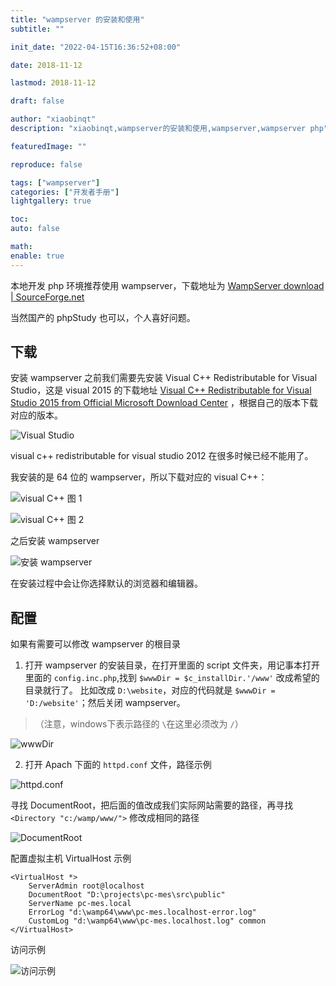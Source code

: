 ```yaml
---
title: "wampserver 的安装和使用"
subtitle: ""

init_date: "2022-04-15T16:36:52+08:00"

date: 2018-11-12

lastmod: 2018-11-12

draft: false

author: "xiaobinqt"
description: "xiaobinqt,wampserver的安装和使用,wampserver,wampserver php"

featuredImage: ""

reproduce: false

tags: ["wampserver"]
categories: ["开发者手册"]
lightgallery: true

toc:
auto: false

math:
enable: true
---
```


<!-- author： xiaobinqt -->
<!-- email： xiaobinqt@163.com -->
<!-- https://xiaobinqt.github.io -->
<!-- https://www.xiaobinqt.cn -->


本地开发 php 环境推荐使用 wampserver，下载地址为 [WampServer download | SourceForge.net](https://sourceforge.net/projects/wampserver/)

当然国产的 phpStudy 也可以，个人喜好问题。

## 下载

安装 wampserver 之前我们需要先安装 Visual C++ Redistributable for Visual Studio，这是 visual 2015
的下载地址 [Visual C++ Redistributable for Visual Studio 2015 from Official Microsoft Download Center](https://www.microsoft.com/en-us/download/details.aspx?id=48145)
，根据自己的版本下载对应的版本。

![Visual Studio](https://img-blog.csdnimg.cn/20181112212122816.png 'Visual Studio')

visual c++ redistributable for visual studio 2012 在很多时候已经不能用了。

我安装的是 64 位的 wampserver，所以下载对应的 visual C++：

![visual C++ 图 1](https://img-blog.csdnimg.cn/20181112212309687.png 'visual C++ 图 1')

![visual C++ 图 2](https://img-blog.csdnimg.cn/20181112212347132.png 'visual C++ 图 2')

之后安装 wampserver

![安装 wampserver](https://img-blog.csdnimg.cn/20181112214656208.png '安装 wampserver')

在安装过程中会让你选择默认的浏览器和编辑器。

## 配置

如果有需要可以修改 wampserver 的根目录

1. 打开 wampserver 的安装目录，在打开里面的 script 文件夹，用记事本打开里面的 `config.inc.php`,找到 `$wwwDir = $c_installDir.'/www'` 改成希望的目录就行了。
   比如改成 `D:\website`，对应的代码就是 `$wwwDir = 'D:/website'`；然后关闭 wampserver。

> （注意，windows下表示路径的 `\`在这里必须改为 `/`）

![wwwDir](https://img-blog.csdnimg.cn/20181112215244361.png 'wwwDir')

2. 打开 Apach 下面的 `httpd.conf` 文件，路径示例

![httpd.conf](https://img-blog.csdnimg.cn/20181112215407908.png 'httpd.conf')

寻找 DocumentRoot，把后面的值改成我们实际网站需要的路径，再寻找 `<Directory "c:/wamp/www/">` 修改成相同的路径

![DocumentRoot](https://img-blog.csdnimg.cn/20181112215524196.png 'DocumentRoot')

配置虚拟主机 VirtualHost 示例

```shell
<VirtualHost *>
    ServerAdmin root@localhost
    DocumentRoot "D:\projects\pc-mes\src\public"
    ServerName pc-mes.local
    ErrorLog "d:\wamp64\www\pc-mes.localhost-error.log"
    CustomLog "d:\wamp64\www\pc-mes.localhost.log" common
</VirtualHost>
```

访问示例

![访问示例](https://img-blog.csdnimg.cn/20181112220424612.png '访问示例')








